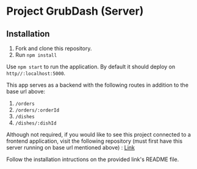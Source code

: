 # Project GrubDash (Server)
## Installation
1. Fork and clone this repository.
2. Run `npm install`

Use `npm start` to run the application. By default it should deploy on `http//:localhost:5000`. 

This app serves as a backend with the following routes in addition to the base url above:
1. `/orders`
1. `/orders/:orderId`
1. `/dishes`
1. `/dishes/:dishId`

Although not required, if you would like to see this project connected to a frontend application, visit the following repository (must first have this server running on base url mentioned above) :
[Link](https://github.com/lsan31296/starter-grub-dash-front-end.git)

Follow the installation intructions on the provided link's README file.